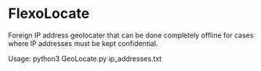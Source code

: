 # FlexoLocate
Foreign IP address geolocater that can be done completely offline for cases where IP addresses must be kept confidential. 

Usage:
python3 GeoLocate.py ip_addresses.txt
